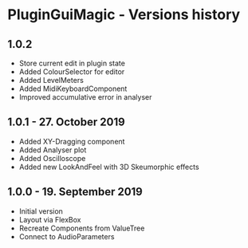 PluginGuiMagic - Versions history
================================

1.0.2
-----

- Store current edit in plugin state
- Added ColourSelector for editor
- Added LevelMeters
- Added MidiKeyboardComponent
- Improved accumulative error in analyser


1.0.1 - 27. October 2019
------------------------

- Added XY-Dragging component
- Added Analyser plot
- Added Oscilloscope
- Added new LookAndFeel with 3D Skeumorphic effects


1.0.0 - 19. September 2019
--------------------------

- Initial version
- Layout via FlexBox
- Recreate Components from ValueTree
- Connect to AudioParameters
